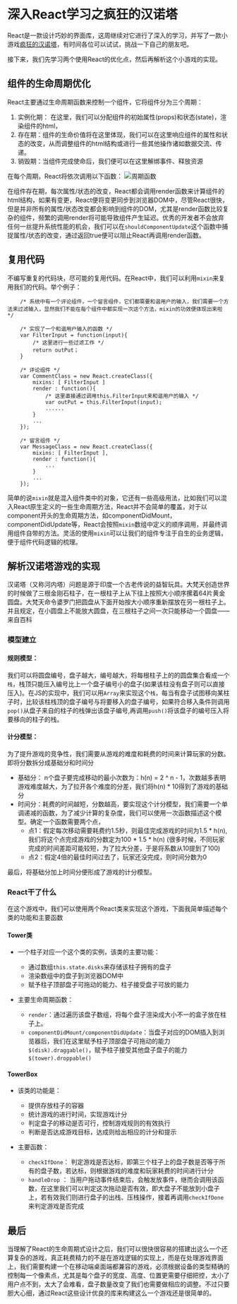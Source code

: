 # 深入React学习之疯狂的汉诺塔

React是一款设计巧妙的界面库，这周继续对它进行了深入的学习，并写了一款小游戏[疯狂的汉诺塔](http://leohuangyi.github.io/react_hannuota)，有时间各位可以试试，挑战一下自己的朋友吧。

接下来，我们先学习两个使用React的优化点，然后再解析这个小游戏的实现。

## 组件的生命周期优化

React主要通过生命周期函数来控制一个组件，它将组件分为三个周期：

1. 实例化期： 在这里，我们可以分配组件的初始属性(props)和状态(state)，渲染组件的html，
2. 存在期：组件的生命价值将在这里体现，我们可以在这里响应组件的属性和状态的改变，从而调整组件的html结构或进行一些其他操作诸如数据交流、传递。
3. 销毁期：当组件完成使命后，我们便可以在这里解绑事件、释放资源

在每个周期，React将依次调用以下函数：
![周期函数](https://img.alicdn.com/tps/TB1XcY5IVXXXXa8XXXXXXXXXXXX-952-622.png)

在组件存在期，每次属性/状态的改变，React都会调用render函数来计算组件的html结构，如果有变更，React便将变更同步到浏览器DOM中，尽管React很快，但是并非所有的属性/状态改变都会影响到组件的DOM，尤其是render函数比较复杂的组件，频繁的调用render将可能导致组件产生延迟。优秀的开发者不会放弃任何一丝提升系统性能的机会，我们可以在`shouldComponentUpdate`这个函数中捕捉属性/状态的改变，通过返回true便可以阻止React再调用render函数。

## 复用代码

不编写重复的代码块，尽可能的复用代码。在React中，我们可以利用`mixin`来复用我们的代码。举个例子：

```
	/* 系统中有一个评论组件，一个留言组件，它们都需要和谐用户的输入，我们需要一个方法来过滤输入，显然我们不能在每个组件中都实现一次这个方法，mixin的功效便体现出来啦 */

	/* 实现了一个和谐用户输入的函数 */
	var FilterInput = function(input){
		/* 这里进行一些过滤工作 */
		return outPut；
	}

	/* 评论组件 */
	var CommentClass = new React.createClass({
		mixins: [ FilterInput ]
		render : function(){
			/* 这里直接通过调用this.FilterInput来和谐用户的输入 */
			var outPut = this.FilterInput(input);
			......
		}
		...
	});

	/* 留言组件 */
	var MessageClass = new React.createClass({
		mixins: [ FilterInput ],
		render : function(){
			...
		}
		...
	});

```

简单的说`mixin`就是混入组件类中的对象，它还有一些高级用法，比如我们可以混入React原生定义的一些生命周期方法，React并不会简单的覆盖，对于以component开头的生命周期方法，如componentDidMount，componentDidUpdate等，React会按照`mixin`数组中定义的顺序调用，并最终调用组件自带的方法。灵活的使用`mixin`可以让我们的组件专注于自生的业务逻辑，便于组件代码逻辑的梳理。


## 解析汉诺塔游戏的实现

汉诺塔（又称河内塔）问题是源于印度一个古老传说的益智玩具。大梵天创造世界的时候做了三根金刚石柱子，在一根柱子上从下往上按照大小顺序摞着64片黄金圆盘。大梵天命令婆罗门把圆盘从下面开始按大小顺序重新摆放在另一根柱子上。并且规定，在小圆盘上不能放大圆盘，在三根柱子之间一次只能移动一个圆盘——来自百科


### 模型建立

#### 规则模型：

我们可以将圆盘编号，盘子越大，编号越大，将每根柱子上的的圆盘集合看成一个`栈`，栈顶只能压入编号比上一个盘子编号小的盘子(如果该柱没有盘子则可以直接压入)。在JS的实现中，我们可以用`Array`来实现这个`栈`，每当有盘子试图移向某柱子时，比较该柱栈顶的盘子编号与将要移入的盘子编号，如果符合移入条件则调用`pop()`从盘子来自的柱子的栈弹出该盘子编号,再调用`push()`将该盘子的编号压入将要移向的柱子的栈。

#### 计分模型：

为了提升游戏的竞争性，我们需要从游戏的难度和耗费的时间来计算玩家的分数。即将分数拆分成基础分和时间分

- 基础分： n个盘子要完成移动的最小次数为：h(n) = 2 ^ n - 1，次数越多表明游戏难度越大，为了拉开各个难度的分差，我们将h(n) * 10得到了游戏的基础分
- 时间分：耗费的时间越短，分数越高，要实现这个计分模型，我们需要一个单调递减的函数，为了减少计算的复杂度，我们可以使用一次函数描述这个模型。确定一个函数需要两个点，
	- 点1：假定每次移动需要耗费约1.5秒，则最佳完成游戏的时间为1.5 * h(n),我们将这个点完成游戏的分数定为100 * 1.5 * h(n) (很多时候，不同玩家完成的时间差距可能较短，为了拉大分差，于是将系数从10提到了100)
	- 点2：假定4倍的最佳时间过去了，玩家还没完成，则时间分数为0

最后，将基础分加上时间分便形成了游戏的计分模型。

### React干了什么

在这个游戏中，我们可以使用两个React类来实现这个游戏，下面我简单描述每个类的功能和主要函数

#### Tower类

- 一个柱子对应一个这个类的实例，该类的主要功能：
	- 通过数组`this.state.disks`来存储该柱子拥有的盘子
	- 渲染数组中的盘子到浏览器DOM中
	- 赋予柱子顶部盘子可拖动的能力、柱子接受盘子可放的能力

- 主要生命周期函数：

	- `render`：通过遍历该盘子数组，将每个盘子渲染成大小不一的盒子放在柱子上。
	- `componentDidMount/componentDidUpdate`：当盘子对应的DOM插入到浏览器后，我们在这里赋予柱子顶部盘子可拖动的能力`$(disk).draggable()`，赋予柱子接受其他盘子盘子的能力`$(tower).droppable()`

#### TowerBox

- 该类的功能是：

	- 提供存放柱子的容器
	- 统计游戏的进行时间，实现游戏计分
	- 判定盘子的移动是否可行，控制游戏规则的有效执行
	- 判断是否达成游戏目标，达成则给出相应的计分和提示

- 主要函数：

	- `checkIfDone`： 判定游戏是否达标，即第三个柱子上的盘子数是否等于所有的盘子数，若达标，则根据游戏的难度和玩家耗费的时间进行计分
	- `handleDrop` ： 当用户拖动事件结束后，会触发放事件，继而会调用该函数，在这里我们可以判定这次拖动是否有效，即大盘子不能放到小盘子上，若有效我们则进行盘子的出栈、压栈操作，接着再调用`checkIfDone`来判定游戏是否完成

## 最后

当理解了React的生命周期式设计之后，我们可以很快很容易的搭建出这么一个还算复杂的游戏，真正耗费精力的不是在游戏逻辑的实现上，而是在处理游戏界面上，我们需要构建一个在移动端桌面端都兼容的游戏，必须根据设备的类型精确的控制每一个像素点，尤其是每个盘子的宽度、高度、位置更需要仔细把控，太小了用户点不到，太大了会难看，盘子数量改变了我们也需要做相应的调整。不过只要胆大心细，通过React这些设计优良的库来构建这么一个游戏还是很简单的。
